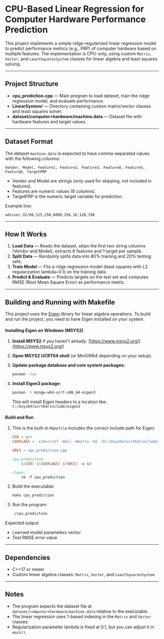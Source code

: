 # CPU-Based Linear Regression for Computer Hardware Performance Prediction

This project implements a simple ridge-regularized linear regression model to predict performance metrics (e.g., PRP) of computer hardware based on multiple features. The implementation is CPU-only, using custom `Matrix`, `Vector`, and `LeastSquaresSystem` classes for linear algebra and least squares solving.

---

## Project Structure

* **cpu\_prediction.cpp** — Main program to load dataset, train the ridge regression model, and evaluate performance.
* **LinearSystem/** — Directory containing custom matrix/vector classes and least squares solver.
* **dataset/computer+hardware/machine.data** — Dataset file with hardware features and target values.

---

## Dataset Format

The dataset `machine.data` is expected to have comma-separated values with the following columns:

```
Vendor, Model, Feature1, Feature2, Feature3, Feature4, Feature5, Feature6, TargetPRP
```

* Vendor and Model are strings (only used for skipping; not included in features).
* Features are numeric values (6 columns).
* TargetPRP is the numeric target variable for prediction.

Example line:

```
adviser,32/60,125,256,6000,256,16,128,198
```

---

## How It Works

1. **Load Data** — Reads the dataset, skips the first two string columns (Vendor and Model), extracts 6 features and 1 target per sample.
2. **Split Data** — Randomly splits data into 80% training and 20% testing sets.
3. **Train Model** — Fits a ridge regression model (least squares with L2 regularization lambda=0.1) on the training data.
4. **Predict & Evaluate** — Predicts targets on the test set and computes RMSE (Root Mean Square Error) as performance metric.

---

## Building and Running with Makefile

This project uses the [Eigen](https://eigen.tuxfamily.org/) library for linear algebra operations. To build and run the project, you need to have Eigen installed on your system.

#### Installing Eigen on Windows (MSYS2)

1. **Install MSYS2** if you haven't already:
   [https://www.msys2.org/](https://www.msys2.org/)

2. **Open MSYS2 UCRT64 shell** (or MinGW64 depending on your setup).

3. **Update package database and core system packages:**

   ```bash
   pacman -Syu
   ```

4. **Install Eigen3 package:**

   ```bash
   pacman -S mingw-w64-ucrt-x86_64-eigen3
   ```

   This will install Eigen headers to a location like:
   `C:/msys64/ucrt64/include/eigen3`

#### Build and Run

1. This is the built-in `Makefile` includes the correct include path for Eigen:

   ```makefile
   CXX = g++
   CXXFLAGS = -std=c++17 -Wall -Wextra -O2 -IC:/msys64/ucrt64/include/eigen3

   SRCS = cpu_prediction.cpp

   cpu_prediction:
       $(CXX) $(CXXFLAGS) $(SRCS) -o $@

   clean:
       rm -f cpu_prediction
   ```

2. Build the executable:

   ```bash
   make cpu_prediction
   ```

3. Run the program:

   ```bash
   ./cpu_prediction
   ```

Expected output:

* Learned model parameters vector
* Test RMSE error value

---

## Dependencies

* C++17 or newer
* Custom linear algebra classes: `Matrix`, `Vector`, and `LeastSquaresSystem`

---

## Notes

* The program expects the dataset file at `dataset/computer+hardware/machine.data` relative to the executable.
* The linear regression uses 1-based indexing in the `Matrix` and `Vector` classes.
* Regularization parameter lambda is fixed at 0.1, but you can adjust it in `main()`.
